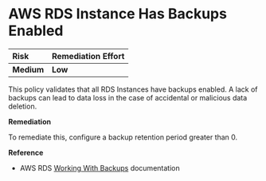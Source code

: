 # AWS RDS Instance Has Backups Enabled

| Risk       | Remediation Effort |
| :--------- | :----------------- |
| **Medium** | **Low**            |

This policy validates that all RDS Instances have backups enabled. A lack of backups can lead to data loss in the case of accidental or malicious data deletion.

**Remediation**

To remediate this, configure a backup retention period greater than 0.

**Reference**

- AWS RDS [Working With Backups](https://docs.aws.amazon.com/AmazonRDS/latest/UserGuide/USER_WorkingWithAutomatedBackups.html) documentation
